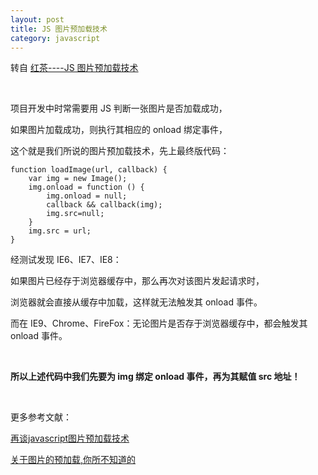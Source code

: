 ```yaml
---
layout: post
title: JS 图片预加载技术
category: javascript
---
```


转自 [红茶----JS 图片预加载技术](http://www.cssbox.net/js-img-onload.html)

&nbsp;

项目开发中时常需要用 JS 判断一张图片是否加载成功，

如果图片加载成功，则执行其相应的 onload 绑定事件，

这个就是我们所说的图片预加载技术，先上最终版代码：

    function loadImage(url, callback) {
        var img = new Image();
        img.onload = function () {
            img.onload = null;
            callback && callback(img);
            img.src=null;
        }
        img.src = url;
    }

经测试发现 IE6、IE7、IE8：

如果图片已经存于浏览器缓存中，那么再次对该图片发起请求时，

浏览器就会直接从缓存中加载，这样就无法触发其 onload 事件。

而在 IE9、Chrome、FireFox：无论图片是否存于浏览器缓存中，都会触发其 onload 事件。

&nbsp;

**所以上述代码中我们先要为 img 绑定 onload 事件，再为其赋值 src 地址！**

&nbsp;

更多参考文献：

[再谈javascript图片预加载技术](http://www.planeart.cn/?p=1121)

[关于图片的预加载,你所不知道的](http://www.cnblogs.com/rt0d/archive/2011/04/17/2018646.html)